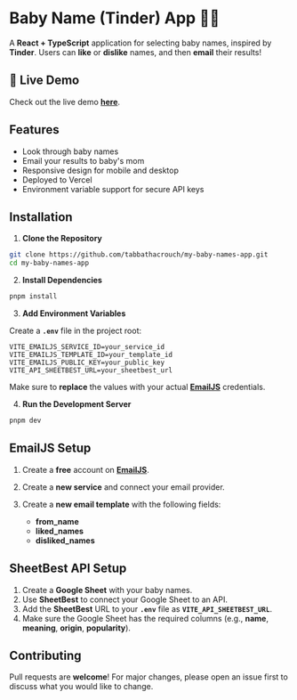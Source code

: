 # Baby Name (Tinder) App 👶💞

A **React + TypeScript** application for selecting baby names, inspired by **Tinder**. Users can **like** or **dislike** names, and then **email** their results!

## 🚀 Live Demo

Check out the live demo **[here](https://my-baby-names-app.vercel.app/)**.

## Features

- Look through baby names
- Email your results to baby's mom
- Responsive design for mobile and desktop
- Deployed to Vercel
- Environment variable support for secure API keys

## Installation

1. **Clone the Repository**

```bash
git clone https://github.com/tabbathacrouch/my-baby-names-app.git
cd my-baby-names-app
```

2. **Install Dependencies**

```bash
pnpm install
```

3. **Add Environment Variables**

Create a **`.env`** file in the project root:

```
VITE_EMAILJS_SERVICE_ID=your_service_id
VITE_EMAILJS_TEMPLATE_ID=your_template_id
VITE_EMAILJS_PUBLIC_KEY=your_public_key
VITE_API_SHEETBEST_URL=your_sheetbest_url
```

Make sure to **replace** the values with your actual [**EmailJS**](https://www.emailjs.com/) credentials.

4. **Run the Development Server**

```bash
pnpm dev
```

## EmailJS Setup

1. Create a **free** account on **[EmailJS](https://www.emailjs.com/)**.
2. Create a **new service** and connect your email provider.
3. Create a **new email template** with the following fields:

   - **from_name**
   - **liked_names**
   - **disliked_names**

## SheetBest API Setup

1. Create a **Google Sheet** with your baby names.
2. Use **SheetBest** to connect your Google Sheet to an API.
3. Add the **SheetBest** URL to your **`.env`** file as **`VITE_API_SHEETBEST_URL`**.
4. Make sure the Google Sheet has the required columns (e.g., **name**, **meaning**, **origin**, **popularity**).

## Contributing

Pull requests are **welcome**! For major changes, please open an issue first to discuss what you would like to change.
